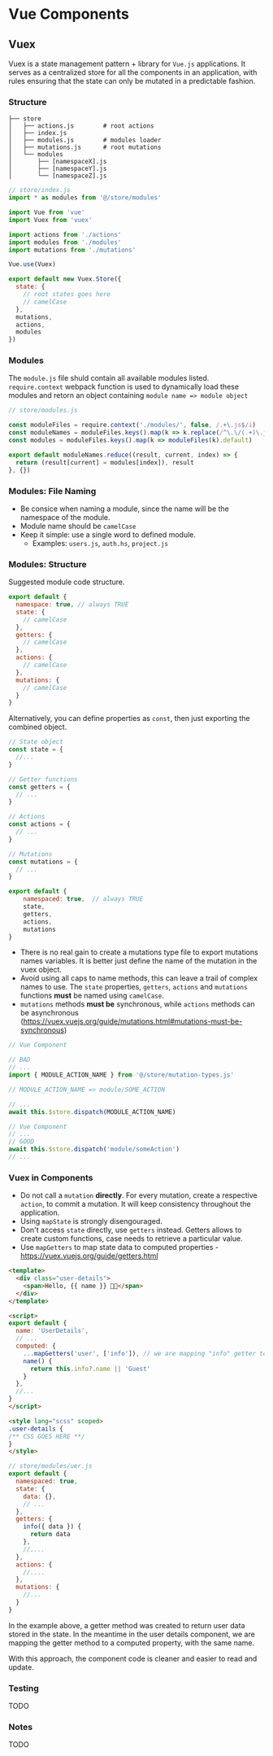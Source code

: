 # Vue Components

## Vuex

Vuex is a state management pattern + library for `Vue.js` applications. It serves as a centralized store for all the components in an application, with rules ensuring that the state can only be mutated in a predictable fashion.

### Structure

```
├── store
│   ├── actions.js        # root actions
│   ├── index.js
│   ├── modules.js        # modules loader
│   ├── mutations.js      # root mutations
│   └── modules
│       ├── [namespaceX].js
│       ├── [namespaceY].js
│       └── [namespaceZ].js
```

```js
// store/index.js
import * as modules from '@/store/modules'

import Vue from 'vue'
import Vuex from 'vuex'

import actions from './actions'
import modules from './modules'
import mutations from './mutations'

Vue.use(Vuex)

export default new Vuex.Store({
  state: {
    // root states goes here
    // camelCase
  },
  mutations,
  actions,
  modules
})

```

### Modules

The `module.js` file shuld contain all available modules listed. `require.context` webpack function is used to dynamically load these modules and retorn an object containing `module name => module object`

```js
// store/modules.js

const moduleFiles = require.context('./modules/', false, /.+\.js$/i)
const moduleNames = moduleFiles.keys().map(k => k.replace(/^\.\/(.+)\.js$/, '$1'))
const modules = moduleFiles.keys().map(k => moduleFiles(k).default)

export default moduleNames.reduce((result, current, index) => {
  return (result[current] = modules[index]), result
}, {})

```

### Modules: File Naming

* Be consice when naming a module, since the name will be the namespace of the module.
* Module name should be `camelCase`
* Keep it simple: use a single word to defined module.
  * Examples: `users.js`, `auth.hs`, `project.js`

### Modules: Structure

Suggested module code structure.

```js
export default {
  namespace: true, // always TRUE
  state: {
    // camelCase
  },
  getters: {
    // camelCase
  },
  actions: {
    // camelCase
  },
  mutations: {
    // camelCase
  }
}
```

Alternatively, you can define properties as `const`, then just exporting the combined object.

```js
// State object
const state = {
  //...
}

// Getter functions
const getters = {
  // ...
}

// Actions
const actions = {
  // ...
}

// Mutations
const mutations = {
  // ...
}

export default {
    namespaced: true,  // always TRUE
    state,
    getters,
    actions,
    mutations
}
```

* There is no real gain to create a mutations type file to export mutations names variables. It is better just define the name of the mutation in the vuex object.
* Avoid using all caps to name methods, this can leave a trail of complex names to use. The `state` properties, `getters`, `actions` and `mutations` functions **must** be named using `camelCase`.
* `mutations` methods **must be** synchronous, while `actions` methods can be asynchronous (https://vuex.vuejs.org/guide/mutations.html#mutations-must-be-synchronous)

```js
// Vue Component

// BAD
// ...
import { MODULE_ACTION_NAME } from '@/store/mutation-types.js'

// MODULE_ACTION_NAME => module/SOME_ACTION

// ...
await this.$store.dispatch(MODULE_ACTION_NAME)
```

```js
// Vue Component
// ...
// GOOD
await this.$store.dispatch('module/someAction')
// ...
```

### Vuex in Components

* Do not call a `mutation` **directly**. For every mutation, create a respective `action`, to commit a mutation. It will keep consistency throughout the application.
* Using `mapState` is strongly disengouraged.
* Don't access `state` directly, use `getters` instead. Getters allows to create custom functions, case needs to retrieve a particular value.
* Use `mapGetters` to map state data to computed properties - https://vuex.vuejs.org/guide/getters.html


```html
<template>
  <div class="user-details">
    <span>Hello, {{ name }} 👋🏻</span>
  </div>
</template>

<script>
export default {
  name: 'UserDetails',
  // ...
  computed: {
    ...mapGetters('user', ['info']), // we are mapping "info" getter to a computed property with the same name.
    name() {
      return this.info?.name || 'Guest'
    }
  },
  //...
}
</script>

<style lang="scss" scoped>
.user-details {
/** CSS GOES HERE **/
}
</style>
```

```js
// store/modules/uer.js
export default {
  namespaced: true,
  state: {
    data: {},
    // ...
  },
  getters: {
    info({ data }) {
      return data
    },
    //....
  },
  actions: {
    //....
  },
  mutations: {
    //...
  }
}
```

In the example above, a getter method was created to return user data stored in the state. In the meantime in the user details component, we are mapping the getter method to a computed property, with the same name.

With this approach, the component code is cleaner and easier to read and update.

### Testing

TODO

### Notes

TODO

